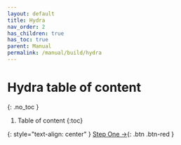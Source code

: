 ```yaml
---
layout: default
title: Hydra
nav_order: 2
has_children: true
has_toc: true
parent: Manual
permalink: /manual/build/hydra
---
```



# Hydra table of content
{: .no_toc }

1. Table of content
{:toc}

{: style="text-align: center" }
<span class="fs-8">
[Step One &rarr;](/manual/build/hydra/introduction){: .btn .btn-red }
</span>
